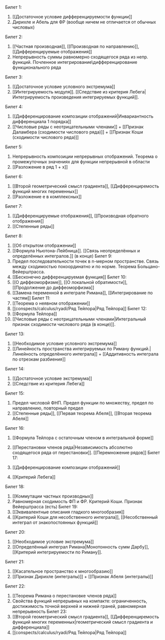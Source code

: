 Билет 1:

1) [[Достаточное условие дифференцируемости функции]]
2) Дирихле и Абель для ФР (вообще ничем не отличается от обычных числовых)

Билет 2:

1) [[Частная производная]], [[Производная по направлению]], [[Дифференцируемые отображения]]
2) Непрерывность суммы равномерно сходящегося ряда из непр. функций. Почленное интегрирование\дифференцирование функционального ряда

Билет 3:

1) [[Достаточное условие условного экстремума]]
3) [[Интегрируемость модуля]]. [[Следствие из критерия Лебега|Интегрируемость произведения интегрируемых функций]].

Билет 4:

1) [[Дифференцирование композиции отображений|Инвариантность дифференциала 1 порядка]]
2) [[Числовые ряды с неотрицательными членами]] + [[Признак Даламбера (сходимости числового ряда)]] + [[Признак Коши (сходимости числового ряда)]]

Билет 5:
1) Непрерывность композиции непрерывных отображений. Теорема о промежуточных значениях для функции непрерывной в области
2) [[Разложение в ряд 1 + x]]

Билет 6:
1) [[Второй геометрический смысл градиента]], [[Дифференциремость функций многих переменных]]
2) [[Разложение e в комплексных]]

Билет 7:
1) [[Дифференцируемые отображения]], [[Производная обратного отображения]]
2) [[Степенные ряды]]

Билет 8:
1) [[Об открытом отображении]]
2) [[Формула Ньютона-Лейбница]]. [[Связь неопределённых и определённых интегралов.]] (в конце)
Билет 9:
1) Предел последовательности точек в n-мерном пространстве. Связь между сходимостью покоординатно и по норме. Теорема Больцано-Вейерштрасса.
2) [[Бесконечно дифференцируемая функция]]
Билет 10:
1) [[О диффеоморфизме]], [[О локальной обратимости]], [[Продолжение до диффеоморфизма]]
2) [[Замена переменной в интеграле Римана]], [[Интегрирование по частям]]
Билет 11:
1) [[Теорема о неявном отображении]]
2) [[conspects/calculus/ryadi/Ряд Тейлора|Ряд Тейлора]]
Билет 12:
1) [[Формула Тейлора]]
2) [[Числовые ряды с неотрицательными членами|Интегральный признак сходимости числового ряда (в конце)]].

Билет 13:
1) [[Необходимое условие условного экстремума]]
2) [[Линейность пространства интегрируемых по Риману функций.|Линейность определённого интеграла]] + [[Аддитивность интеграла по отрезкам разбиения]]

Билет 14:

1) [[Достаточное условие экстремума]]
2) [[Следствие из критерия Лебега]]

Билет 15:
1. Предел числовой ФНП. Предел функции по множеству, предел по направлению, повторный предел 
2. [[Степенные ряды]], [[Первая теорема Абеля]], [[Вторая теорема Абеля]]

Билет 16:
1) [[Формула Тейлора с остаточным членом в интегральной форме]]
2) [[Перестановки членов ряда|Независимость абсолютно сходящегося ряда от перестановки]]. [[Перемножение рядов]]
Билет 17:

1) [[Дифференцирование композиции отображений]]
2) [[Критерий Лебега]]

Билет 18:
1) [[Коммутации частных производных]]
2) Равномерная сходимость ФП и ФР. Критерий Коши. Признак Вейерштрасса (есть)
Билет 19:
1) [[Эквивалентные описания гладкого многообразия]]
2) [[Критерий Коши для несобственного интеграла]], [[Несобственный интеграл от знакопостоянных функций]]

Билет 20:

1) [[Необходимое условие экстремума]]
2) [[Определённый интеграл Римана|Монотонность сумм Дарбу]], [[Критерий интегрируемости по Риману]].

Билет 21:

1) [[Касательное пространство к многообразию]]
2) [[Признак Дирихле (интегралы)]] + [[Признак Абеля (интегралы)]]

Билет 22:
1) [[Теорема Римана о перестановке членов ряда]]
2) Свойства функций непрерывных на компакте: ограниченность, достижимость точной верхней и нижней граней, равномерная непрерывность
Билет 23:
1) [[Второй геометрический смысл градиента]], [[Дифференциремость функций многих переменных|геометрический смысл градиента и дифференциала]]
2) [[conspects/calculus/ryadi/Ряд Тейлора|Ряд Тейлора]] 